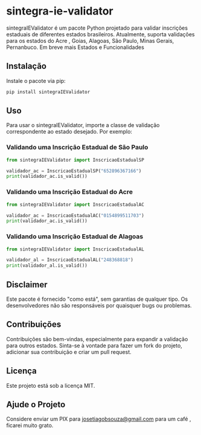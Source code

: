
# sintegra-ie-validator

sintegraIEValidator é um pacote Python projetado para validar inscrições estaduais de diferentes estados brasileiros. Atualmente, suporta validações para os estados do Acre , Goias, Alagoas, São Paulo, Minas Gerais, Pernanbuco. Em breve mais Estados e Funcionalidades



## Instalação

Instale o pacote via pip:

```bash
pip install sintegraIEValidator
```

## Uso

Para usar o sintegraIEValidator, importe a classe de validação correspondente ao estado desejado. Por exemplo:

### Validando uma Inscrição Estadual de São Paulo

```python
from sintegraIEValidator import InscricaoEstadualSP

validador_ac = InscricaoEstadualSP("652896367166")
print(validador_ac.is_valid())
```


### Validando uma Inscrição Estadual do Acre

```python
from sintegraIEValidator import InscricaoEstadualAC

validador_ac = InscricaoEstadualAC("0154899511703")
print(validador_ac.is_valid())
```

### Validando uma Inscrição Estadual de Alagoas

```python
from sintegraIEValidator import InscricaoEstadualAL

validador_al = InscricaoEstadualAL("248368818")
print(validador_al.is_valid())
```
## Disclaimer
Este pacote é fornecido "como está", sem garantias de qualquer tipo. Os desenvolvedores não são responsáveis por quaisquer bugs ou problemas.

## Contribuições

Contribuições são bem-vindas, especialmente para expandir a validação para outros estados. Sinta-se à vontade para fazer um fork do projeto, adicionar sua contribuição e criar um pull request.

## Licença

Este projeto está sob a licença MIT.

## Ajude o Projeto
Considere enviar um PIX para josetiagobsouza@gmail.com para um café , ficarei muito grato.
